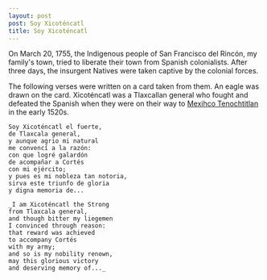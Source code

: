 ```yaml
---
layout: post
post: Soy Xicoténcatl
title: Soy Xicoténcatl
---
```


On March 20, 1755, the Indigenous people of San Francisco del Rincón, my family's town, tried to liberate their town from Spanish colonialists. After three days, the insurgent Natives were taken captive by the colonial forces.

The following verses were written on a card taken from them. An eagle was drawn on the card. Xicoténcatl was a Tlaxcallan general who fought and defeated the Spanish when they were on their way to [Mexihco Tenochtitlan](https://nah.wikipedia.org/wiki/Mexihco_Tenochtitlan) in the early 1520s.

	Soy Xicoténcatl el fuerte,
	de Tlaxcala general,
	y aunque agrio mi natural
	me convencí a la razón:
	con que logré galardón
	de acompañar a Cortés
	con mi ejército;
	y pues es mi nobleza tan notoria,
	sirva este triunfo de gloria
	y digna memoria de...

	_I am Xicoténcatl the Strong
	from Tlaxcala general,
	and though bitter my liegemen
	I convinced through reason:
	that reward was achieved
	to accompany Cortés
	with my army;
	and so is my nobility renown,
	may this glorious victory
	and deserving memory of..._
